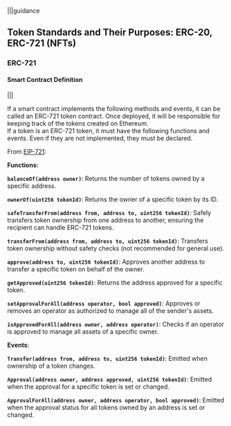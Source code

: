 |||guidance
## Token Standards and Their Purposes: ERC-20, ERC-721 (NFTs)

### ERC-721

#### Smart Contract Definition
|||


If a smart contract implements the following methods and events, it can be called an ERC-721 token contract. Once deployed, it will be responsible for keeping track of the tokens created on Ethereum.  
If a token is an ERC-721 token, it must have the following functions and events. Even if they are not implemented, they must be declared.

From [EIP-721](https://eips.ethereum.org/EIPS/eip-721):

**Functions:**

**`balanceOf(address owner)`**: Returns the number of tokens owned by a specific address.

**`ownerOf(uint256 tokenId)`**: Returns the owner of a specific token by its ID.

**`safeTransferFrom(address from, address to, uint256 tokenId)`**: Safely transfers token ownership from one address to another, ensuring the recipient can handle ERC-721 tokens.

**`transferFrom(address from, address to, uint256 tokenId)`**: Transfers token ownership without safety checks (not recommended for general use).

**`approve(address to, uint256 tokenId)`**: Approves another address to transfer a specific token on behalf of the owner.

**`getApproved(uint256 tokenId)`**: Returns the address approved for a specific token.

**`setApprovalForAll(address operator, bool approved)`**: Approves or removes an operator as authorized to manage all of the sender's assets.

**`isApprovedForAll(address owner, address operator)`**: Checks if an operator is approved to manage all assets of a specific owner.

**Events**:

**`Transfer(address from, address to, uint256 tokenId)`**: Emitted when ownership of a token changes.

**`Approval(address owner, address approved, uint256 tokenId)`**: Emitted when the approval for a specific token is set or changed.

**`ApprovalForAll(address owner, address operator, bool approved)`**: Emitted when the approval status for all tokens owned by an address is set or changed.
